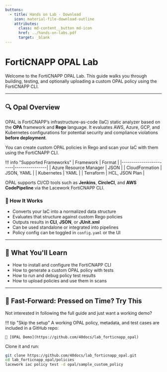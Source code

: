```yaml
---
buttons:
  - title: Hands on Lab - Download
    icon: material-file-download-outline
    attributes:
      class: md-content__button md-icon
      href: ../hands-on-labs.pdf
      target: _blank
---
```


# FortiCNAPP OPAL Lab

Welcome to the FortiCNAPP OPAL Lab. This guide walks you through building, testing, and optionally uploading a custom OPAL policy using the FortiCNAPP CLI.

---

## 🔍 Opal Overview

OPAL is FortiCNAPP’s infrastructure-as-code (IaC) static analyzer based on the **OPA** framework and **Rego** language. It evaluates AWS, Azure, GCP, and Kubernetes configurations for potential security and compliance violations **before deployment**.

You can create custom OPAL policies in Rego and scan your IaC with them using the FortiCNAPP CLI.

!!! info "Supported Frameworks"
    | Framework              | Format         |
    |------------------------|----------------|
    | Azure Resource Manager | JSON           |
    | CloudFormation         | JSON, YAML     |
    | Kubernetes             | YAML           |
    | Terraform              | HCL, JSON Plan |

OPAL supports CI/CD tools such as **Jenkins**, **CircleCI**, and **AWS CodePipeline** via the Lacework FortiCNAPP CLI.

### 🧠 How It Works

- Converts your IaC into a normalized data structure
- Evaluates that structure against custom Rego policies
- Outputs results in **CLI**, **JSON**, or **JUnit.xml**
- Can be used standalone or integrated into pipelines
- Policy config can be toggled in `config.yaml` or the UI

---

## 🧪 What You'll Learn

- How to install and configure the FortiCNAPP CLI
- How to generate a custom OPAL policy with tests
- How to run and debug policy test results
- How to upload policies and use them in scans

---

## 🚀 Fast-Forward: Pressed on Time? Try This

Not interested in following the full guide and just want a working demo?

!!! tip "Skip the setup"
    A working OPAL policy, metadata, and test cases are included in a GitHub repo:

    🔗 [OPAL Demo](https://github.com/40docs/lab_forticnapp_opal)

Clone it and run:

```bash
git clone https://github.com/40docs/lab_forticnapp_opal.git
cd lab_forticnapp_opal/policies
lacework iac policy test -d opal/sample_custom_policy
```
